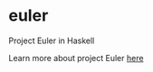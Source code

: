 euler
=====

Project Euler in Haskell

Learn more about project Euler [here](https://projecteuler.net/)
